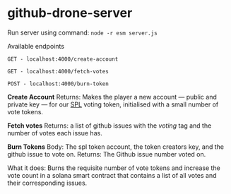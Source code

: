 # github-drone-server

Run server using command:
`node -r esm server.js`

Available endpoints
```
GET - localhost:4000/create-account

GET - localhost:4000/fetch-votes

POST - localhost:4000/burn-token
```

**Create Account**
Returns: Makes the player a new account — public and private key — for our [SPL](https://spl.solana.com/token) voting token, initialised with a small number of vote tokens.



**Fetch votes**
Returns: a list of github issues with the *voting* tag and the number of votes each issue has.

**Burn Tokens**
Body: The spl token account, the token creators key, and the github issue to vote on.
Returns: The Github issue number voted on.

What it does: Burns the requisite number of vote tokens and increase the vote count in a solana smart contract that contains a list of all votes and their corresponding issues.
